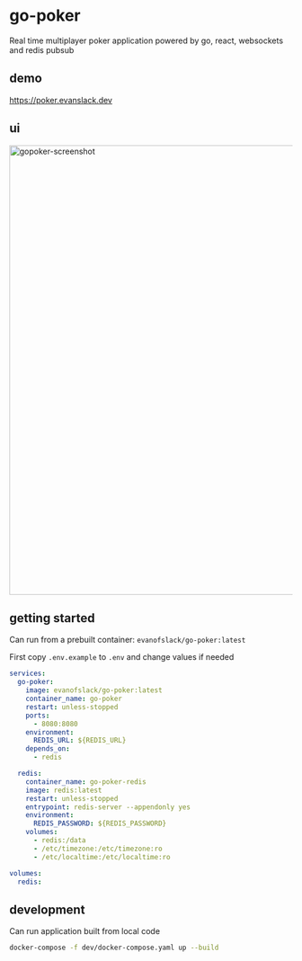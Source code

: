 # go-poker

Real time multiplayer poker application powered by go, react, websockets and redis pubsub

## demo

https://poker.evanslack.dev

## ui

<img width="800" alt="gopoker-screenshot" src="https://github.com/evanofslack/go-poker/assets/51209817/08c93fd3-0814-40e8-ab10-74d613ad996a">

## getting started

Can run from a prebuilt container: `evanofslack/go-poker:latest`

First copy `.env.example` to `.env` and change values if needed

```yaml
services:
  go-poker:
    image: evanofslack/go-poker:latest
    container_name: go-poker
    restart: unless-stopped
    ports:
      - 8080:8080
    environment:
      REDIS_URL: ${REDIS_URL}
    depends_on:
      - redis

  redis:
    container_name: go-poker-redis
    image: redis:latest
    restart: unless-stopped
    entrypoint: redis-server --appendonly yes
    environment:
      REDIS_PASSWORD: ${REDIS_PASSWORD}
    volumes:
      - redis:/data
      - /etc/timezone:/etc/timezone:ro
      - /etc/localtime:/etc/localtime:ro

volumes:
  redis:
```

## development

Can run application built from local code

```bash
docker-compose -f dev/docker-compose.yaml up --build
```
